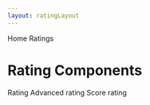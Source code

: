 ```yaml
---
layout: ratingLayout
---
```


<script>
	import { Breadcrumb, BreadcrumbItem } from '$lib/index'
  	import { Home } from 'svelte-heros';
	import NavCard from "../utils/NavCard.svelte"
</script>

<Breadcrumb>
  <BreadcrumbItem href="/" icon={Home} variation="solid">Home</BreadcrumbItem>
  <BreadcrumbItem>Ratings</BreadcrumbItem>
</Breadcrumb>

<h1 class="text-3xl w-full dark:text-white py-8">Rating Components</h1>

<div class="flex flex-wrap gap-4">
	<NavCard img="/images/rating.webp" color="blue" href="/ratings/rating">Rating</NavCard>
	<NavCard img="/images/rating.webp" color="red" href="/ratings/advanced-rating">Advanced rating</NavCard>
	<NavCard img="/images/rating.webp" color="green" href="/ratings/score-rating">Score rating</NavCard>
</div>
